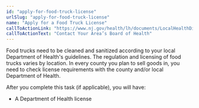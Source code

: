 ```yaml
---
id: "apply-for-food-truck-license"
urlSlug: "apply-for-food-truck-license"
name: "Apply for a Food Truck License"
callToActionLink: "https://www.nj.gov/health/lh/documents/LocalHealthDirectory.pdf"
callToActionText: "Contact Your Area’s Board of Health"
---
```


Food trucks need to be cleaned and sanitized according to your local Department of Health's guidelines. The regulation and licensing of food trucks varies by location. In every county you plan to sell goods in, you need to check license requirements with the county and/or local Department of Health.

After you complete this task (if applicable), you will have:

- A Department of Health license
